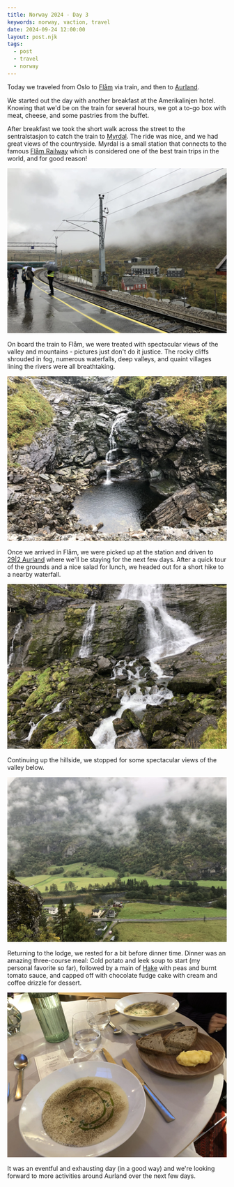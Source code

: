 ```yaml
---
title: Norway 2024 - Day 3
keywords: norway, vaction, travel
date: 2024-09-24 12:00:00
layout: post.njk
tags:
  - post
  - travel
  - norway
---
```


Today we traveled from Oslo to [Flåm](https://en.wikipedia.org/wiki/Flåm) via train, and then to [Aurland](https://en.wikipedia.org/wiki/Aurland).

We started out the day with another breakfast at the Amerikalinjen hotel. Knowing that we'd be on the train for several hours, we got a to-go box with meat, cheese, and some pastries from the buffet.

After breakfast we took the short walk across the street to the sentralstasjon to catch the train to [Myrdal](https://en.visitbergen.com/things-to-do/norway-fjords/myrdal-norway-all-you-need-to-know-before-visiting). The ride was nice, and we had great views of the countryside. Myrdal is a small station that connects to the famous [Flåm Railway](https://en.wikipedia.org/wiki/Flåm_Line) which is considered one of the best train trips in the world, and for good reason!

![Waiting for the Flåm Railway train at Myrdal station in Norway](/media/images/norway2024/myrdal-station.webp)

On board the train to Flåm, we were treated with spectacular views of the valley and mountains - pictures just don't do it justice. The rocky cliffs shrouded in fog, numerous waterfalls, deep valleys, and quaint villages lining the rivers were all breathtaking.

![A waterfall along the Flåm Railway in Norway](/media/images/norway2024/flam-railway.webp)

Once we arrived in Flåm, we were picked up at the station and driven to [29|2 Aurland](https://www.292aurland.com) where we'll be staying for the next few days. After a quick tour of the grounds and a nice salad for lunch, we headed out for a short hike to a nearby waterfall.

![A waterfall near Aurland in Norway](/media/images/norway2024/aurland-waterfall.webp)

Continuing up the hillside, we stopped for some spectacular views of the valley below.

![Overlooking the valley near Aurland in Norway](/media/images/norway2024/aurland-hike.webp)

Returning to the lodge, we rested for a bit before dinner time. Dinner was an amazing three-course meal: Cold potato and leek soup to start (my personal favorite so far), followed by a main of [Hake](https://en.wikipedia.org/wiki/Hake) with peas and burnt tomato sauce, and capped off with chocolate fudge cake with cream and coffee drizzle for dessert.

![Cold potato and leek soup at 29|2 Aurland in Norway](/media/images/norway2024/aurland-dinner.webp)

It was an eventful and exhausting day (in a good way) and we're looking forward to more activities around Aurland over the next few days.
